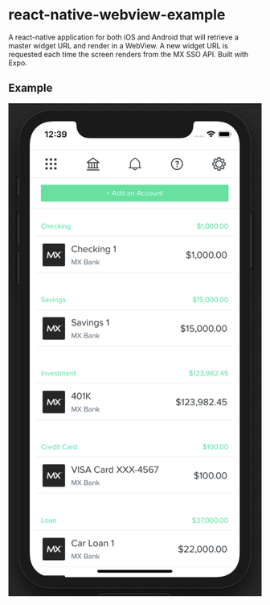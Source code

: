 # react-native-webview-example

A react-native application for both iOS and Android that will retrieve a master widget URL and render in a WebView. A new widget URL is requested each time the screen renders from the MX SSO API. Built with Expo. 

## Example
![Alt text](/assets/simulator_screen.png?raw=true "Simulator Screenshot")